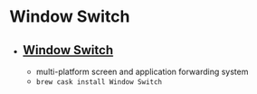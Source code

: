 # Window Switch
- [Window Switch](https://xpra.org/)
  - 
  - multi-platform screen and application forwarding system
  - `brew cask install Window Switch`
